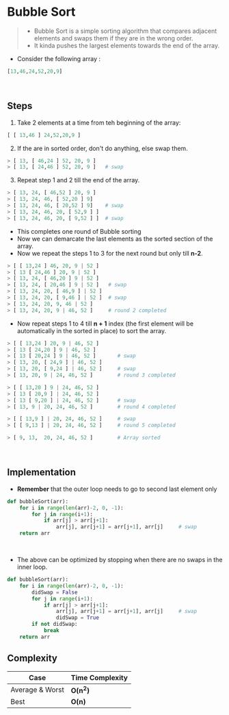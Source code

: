 # Bubble Sort

>- Bubble Sort is a simple sorting algorithm that compares adjacent elements and swaps them if they are in the wrong order.
>- It kinda pushes the largest elements towards the end of the array.

- Consider the following array : 

```python 
[13,46,24,52,20,9]
```
<br>

## Steps

1. Take 2 elements at a time from teh beginning of the array:

```python
[ [ 13,46 ] 24,52,20,9 ]
```
2. If the are in sorted order, don't do anything, else swap them.
   
```python 
> [ 13, [ 46,24 ] 52, 20, 9 ]
> [ 13, [ 24,46 ] 52, 20, 9 ]   # swap
```
3. Repeat step 1 and 2 till the end of the array.

```python
> [ 13, 24, [ 46,52 ] 20, 9 ] 
> [ 13, 24, 46, [ 52,20 ] 9]    
> [ 13, 24, 46, [ 20,52 ] 9]    # swap
> [ 13, 24, 46, 20, [ 52,9 ] ]
> [ 13, 24, 46, 20, [ 9,52 ] ]  # swap
```
- This completes one round of Bubble sorting
- Now we can demarcate the last elements as the sorted section of the array. 
- Now we repeat the steps 1 to 3 for the next round but only till **n-2**. 

```python
> [ [ 13,24 ] 46, 20, 9 | 52 ]
> [ 13 [ 24,46 ] 20, 9 | 52 ]
> [ 13, 24, [ 46,20 ] 9 | 52 ]
> [ 13, 24, [ 20,46 ] 9 | 52 ]   # swap
> [ 13, 24, 20, [ 46,9 ] | 52 ]
> [ 13, 24, 20, [ 9,46 ] | 52 ]  # swap
> [ 13, 24, 20, 9, 46 | 52 ] 
> [ 13, 24, 20, 9 | 46, 52 ]     # round 2 completed 
```
- Now repeat steps 1 to 4 till **n + 1** index (the first element will be automatically in the sorted in place) to sort the array.

```python
> [ [ 13,24 ] 20, 9 | 46, 52 ]
> [ 13 [ 24,20 ] 9 | 46, 52 ]
> [ 13 [ 20,24 ] 9 | 46, 52 ]       # swap
> [ 13, 20, [ 24,9 ] | 46, 52 ]
> [ 13, 20, [ 9,24 ] | 46, 52 ]     # swap
> [ 13, 20, 9 | 24, 46, 52 ]        # round 3 completed

> [ [ 13,20 ] 9 | 24, 46, 52 ]
> [ 13 [ 20,9 ] | 24, 46, 52 ]
> [ 13 [ 9,20 ] | 24, 46, 52 ]      # swap
> [ 13, 9 | 20, 24, 46, 52 ]        # round 4 completed 

> [ [ 13,9 ] | 20, 24, 46, 52 ]     # swap
> [ [ 9,13 ] | 20, 24, 46, 52 ]     # round 5 completed 

> [ 9, 13,  20, 24, 46, 52 ]        # Array sorted
```

<br>

## Implementation
- **Remember** that the outer loop needs to go to second last element only 

```python
def bubbleSort(arr):
    for i in range(len(arr)-2, 0, -1):  
        for j in range(i+1):
            if arr[j] > arr[j+1]:
                arr[j], arr[j+1] = arr[j+1], arr[j]     # swap
    return arr
```

<br>

- The above can be optimized by stopping when there are no swaps in the inner loop.

```python
def bubbleSort(arr):
    for i in range(len(arr)-2, 0, -1):  
        didSwap = False
        for j in range(i+1):
            if arr[j] > arr[j+1]:
                arr[j], arr[j+1] = arr[j+1], arr[j]     # swap
                didSwap = True
        if not didSwap:
            break
    return arr
```

## Complexity

| **Case**            	| **Time Complexity** 	|
|-----------------	|-----------------	|
| Average & Worst 	| **O(n<sup>2</sup>)** 	|
| Best            	| **O(n)**            	|
